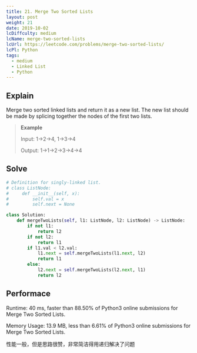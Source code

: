 ```yaml
---
title: 21. Merge Two Sorted Lists
layout: post
weight: 21
date: 2019-10-02
lcDiffculty: medium
lcName: merge-two-sorted-lists
lcUrl: https://leetcode.com/problems/merge-two-sorted-lists/
lcPl: Python
tags:
  - medium
  - Linked List
  - Python
---
```


## Explain 

Merge two sorted linked lists and return it as a new list. The new list should be made by splicing together the nodes of the first two lists.

> **Example**
>
> Input: 1->2->4, 1->3->4
>
> Output: 1->1->2->3->4->4

## Solve

``` python 
# Definition for singly-linked list.
# class ListNode:
#     def __init__(self, x):
#         self.val = x
#         self.next = None

class Solution:
    def mergeTwoLists(self, l1: ListNode, l2: ListNode) -> ListNode:
        if not l1:
            return l2
        if not l2:
            return l1
        if l1.val < l2.val:
            l1.next = self.mergeTwoLists(l1.next, l2)
            return l1
        else:
            l2.next = self.mergeTwoLists(l2.next, l1)
            return l2    
```

## Performace

Runtime: 40 ms, faster than 88.50% of Python3 online submissions for Merge Two Sorted Lists.

Memory Usage: 13.9 MB, less than 6.61% of Python3 online submissions for Merge Two Sorted Lists.

性能一般，但是思路很赞，非常简洁得用递归解决了问题
